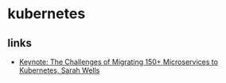 # kubernetes

## links
* [Keynote: The Challenges of Migrating 150+ Microservices to Kubernetes, Sarah Wells](https://www.youtube.com/watch?v=H06qrNmGqyE)
